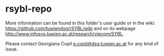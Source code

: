 rsybl-repo
==========

More information can be found in this folder's user guide or in the wiki: https://github.com/tuwiendsg/rSYBL/wiki and on its webpage http://www.infosys.tuwien.ac.at/research/viecom/SYBL.

Please contact Georgiana Copil e.copil@dsg.tuwien.ac.at for any kind of issue.
